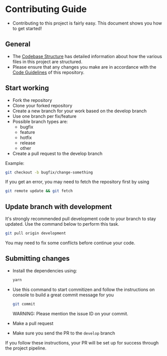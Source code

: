 # Contributing Guide

- Contributing to this project is fairly easy. This document shows you how to get started!

## General

- The [Codebase Structure](./CODEBASE_STRUCTURE.md) has detailed information about how the various files in this project are structured.
- Please ensure that any changes you make are in accordance with the [Code Guidelines](./CODE_GUIDELINES.md) of this repository.

## Start working

- Fork the repository
- Clone your forked repository
- Create a new branch for your work based on the develop branch
- Use one branch per fix/feature
- Possible branch types are:
  - bugfix
  - feature
  - hotfix
  - release
  - other
- Create a pull request to the develop branch

Example:

```bash
git checkout -b bugfix/change-something
```

If you get an error, you may need to fetch the repository first by using

```bash
git remote update && git fetch
```

## Update branch with development

It's strongly recommended pull development code to your branch to stay updated. Use the command below to perform this task.

```bash
git pull origin development
```

You may need to fix some conflicts before continue your code.

## Submitting changes

- Install the dependencies using:

  ```bash
  yarn
  ```

- Use this command to start commitizen and follow the instructions on console to build a great commit message for you

  ```bash
  git commit
  ````

  WARNING: Please mention the issue ID on your commit.

- Make a pull request
- Make sure you send the PR to the <code>develop</code> branch

If you follow these instructions, your PR will be set up for success through the project pipeline.
